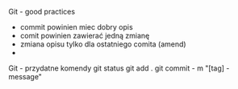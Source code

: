 Git - good practices

* commit powinien miec dobry opis
* comit powinien zawierać jedną zmianę
* zmiana opisu tylko dla ostatniego comita (amend)
* 

Git - przydatne komendy
git status
git add .
git commit - m "[tag] - message"